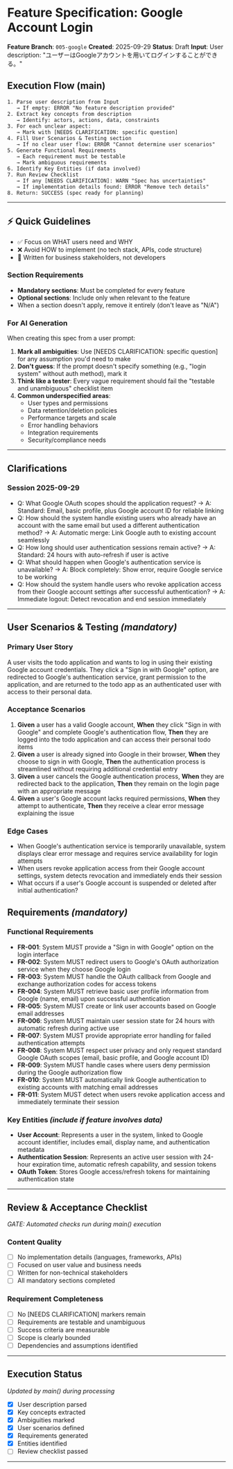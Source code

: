 # Feature Specification: Google Account Login

**Feature Branch**: `005-google`
**Created**: 2025-09-29
**Status**: Draft
**Input**: User description: "ユーザーはGoogleアカウントを用いてログインすることができる。"

## Execution Flow (main)
```
1. Parse user description from Input
   → If empty: ERROR "No feature description provided"
2. Extract key concepts from description
   → Identify: actors, actions, data, constraints
3. For each unclear aspect:
   → Mark with [NEEDS CLARIFICATION: specific question]
4. Fill User Scenarios & Testing section
   → If no clear user flow: ERROR "Cannot determine user scenarios"
5. Generate Functional Requirements
   → Each requirement must be testable
   → Mark ambiguous requirements
6. Identify Key Entities (if data involved)
7. Run Review Checklist
   → If any [NEEDS CLARIFICATION]: WARN "Spec has uncertainties"
   → If implementation details found: ERROR "Remove tech details"
8. Return: SUCCESS (spec ready for planning)
```

---

## ⚡ Quick Guidelines
- ✅ Focus on WHAT users need and WHY
- ❌ Avoid HOW to implement (no tech stack, APIs, code structure)
- 👥 Written for business stakeholders, not developers

### Section Requirements
- **Mandatory sections**: Must be completed for every feature
- **Optional sections**: Include only when relevant to the feature
- When a section doesn't apply, remove it entirely (don't leave as "N/A")

### For AI Generation
When creating this spec from a user prompt:
1. **Mark all ambiguities**: Use [NEEDS CLARIFICATION: specific question] for any assumption you'd need to make
2. **Don't guess**: If the prompt doesn't specify something (e.g., "login system" without auth method), mark it
3. **Think like a tester**: Every vague requirement should fail the "testable and unambiguous" checklist item
4. **Common underspecified areas**:
   - User types and permissions
   - Data retention/deletion policies
   - Performance targets and scale
   - Error handling behaviors
   - Integration requirements
   - Security/compliance needs

---

## Clarifications

### Session 2025-09-29
- Q: What Google OAuth scopes should the application request? → A: Standard: Email, basic profile, plus Google account ID for reliable linking
- Q: How should the system handle existing users who already have an account with the same email but used a different authentication method? → A: Automatic merge: Link Google auth to existing account seamlessly
- Q: How long should user authentication sessions remain active? → A: Standard: 24 hours with auto-refresh if user is active
- Q: What should happen when Google's authentication service is unavailable? → A: Block completely: Show error, require Google service to be working
- Q: How should the system handle users who revoke application access from their Google account settings after successful authentication? → A: Immediate logout: Detect revocation and end session immediately

---

## User Scenarios & Testing *(mandatory)*

### Primary User Story
A user visits the todo application and wants to log in using their existing Google account credentials. They click a "Sign in with Google" option, are redirected to Google's authentication service, grant permission to the application, and are returned to the todo app as an authenticated user with access to their personal data.

### Acceptance Scenarios
1. **Given** a user has a valid Google account, **When** they click "Sign in with Google" and complete Google's authentication flow, **Then** they are logged into the todo application and can access their personal todo items
2. **Given** a user is already signed into Google in their browser, **When** they choose to sign in with Google, **Then** the authentication process is streamlined without requiring additional credential entry
3. **Given** a user cancels the Google authentication process, **When** they are redirected back to the application, **Then** they remain on the login page with an appropriate message
4. **Given** a user's Google account lacks required permissions, **When** they attempt to authenticate, **Then** they receive a clear error message explaining the issue

### Edge Cases
- When Google's authentication service is temporarily unavailable, system displays clear error message and requires service availability for login attempts
- When users revoke application access from their Google account settings, system detects revocation and immediately ends their session
- What occurs if a user's Google account is suspended or deleted after initial authentication?

## Requirements *(mandatory)*

### Functional Requirements
- **FR-001**: System MUST provide a "Sign in with Google" option on the login interface
- **FR-002**: System MUST redirect users to Google's OAuth authorization service when they choose Google login
- **FR-003**: System MUST handle the OAuth callback from Google and exchange authorization codes for access tokens
- **FR-004**: System MUST retrieve basic user profile information from Google (name, email) upon successful authentication
- **FR-005**: System MUST create or link user accounts based on Google email addresses
- **FR-006**: System MUST maintain user session state for 24 hours with automatic refresh during active use
- **FR-007**: System MUST provide appropriate error handling for failed authentication attempts
- **FR-008**: System MUST respect user privacy and only request standard Google OAuth scopes (email, basic profile, and Google account ID)
- **FR-009**: System MUST handle cases where users deny permission during the Google authorization flow
- **FR-010**: System MUST automatically link Google authentication to existing accounts with matching email addresses
- **FR-011**: System MUST detect when users revoke application access and immediately terminate their session

### Key Entities *(include if feature involves data)*
- **User Account**: Represents a user in the system, linked to Google account identifier, includes email, display name, and authentication metadata
- **Authentication Session**: Represents an active user session with 24-hour expiration time, automatic refresh capability, and session tokens
- **OAuth Token**: Stores Google access/refresh tokens for maintaining authentication state

---

## Review & Acceptance Checklist
*GATE: Automated checks run during main() execution*

### Content Quality
- [ ] No implementation details (languages, frameworks, APIs)
- [ ] Focused on user value and business needs
- [ ] Written for non-technical stakeholders
- [ ] All mandatory sections completed

### Requirement Completeness
- [ ] No [NEEDS CLARIFICATION] markers remain
- [ ] Requirements are testable and unambiguous
- [ ] Success criteria are measurable
- [ ] Scope is clearly bounded
- [ ] Dependencies and assumptions identified

---

## Execution Status
*Updated by main() during processing*

- [x] User description parsed
- [x] Key concepts extracted
- [x] Ambiguities marked
- [x] User scenarios defined
- [x] Requirements generated
- [x] Entities identified
- [ ] Review checklist passed

---
